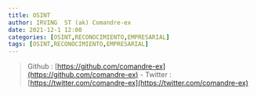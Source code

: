 ```yaml
---
title: OSINT
author: IRVING  ST (ak) Comandre-ex
date: 2021-12-1 12:00
categories: [OSINT,RECONOCIMIENTO,EMPRESARIAL]
tags: [OSINT,RECONOCIMIENTO,EMPRESARIAL]
---
```

> Github :  [https://github.com/comandre-ex](https://github.com/comandre-ex) - Twitter  :  [https://twitter.com/comandre-ex](https://twitter.com/comandre-ex)
